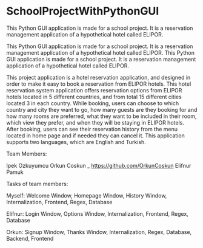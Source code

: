 # SchoolProjectWithPythonGUI
This Python GUI application is made for a school project. It is a reservation management application of a hypothetical hotel called ELIPOR.

This Python GUI application is made for a school project. It is a reservation management application of a hypothetical hotel called ELIPOR. This Python GUI application is made for a school project. It is a reservation management application of a hypothetical hotel called ELIPOR.

This project application is a hotel reservation application, and designed in order to make it easy to book a reservation from ELIPOR hotels. This hotel reservation system application offers reservation options from ELIPOR hotels located in 5 different countries, and from total 15 different cities located 3 in each country. While booking, users can choose to which country and city they want to go, how many guests are they booking for and how many rooms are preferred, what they want to be included in their room, which view they prefer, and when they will be staying in ELIPOR hotels. After booking, users can see their reservation history from the menu located in home page and if needed they can cancel it. This application supports two languages, which are English and Turkish. 

Team Members:

Ipek Ozkuyumcu
Orkun Coskun _ https://github.com/OrkunCoskun
Elifnur Pamuk

Tasks of team members:

Myself: Welcome Window, Homepage Window, History Window, Internalization, Frontend, Regex, Database

Elifnur: Login Window, Options Window, Internalization, Frontend, Regex, Database

Orkun: Signup Window, Thanks Window, Internalization, Regex, Database, Backend, Frontend
